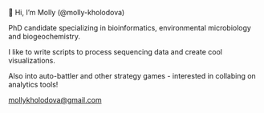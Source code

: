👋 Hi, I’m Molly (@molly-kholodova)
 
PhD candidate specializing in bioinformatics, environmental microbiology and biogeochemistry.

I like to write scripts to process sequencing data and create cool visualizations. 

Also into auto-battler and other strategy games - interested in collabing on analytics tools!

mollykholodova@gmail.com

<!---
molly-kholodova/molly-kholodova is a ✨ special ✨ repository because its `README.md` (this file) appears on your GitHub profile.
You can click the Preview link to take a look at your changes.
--->
